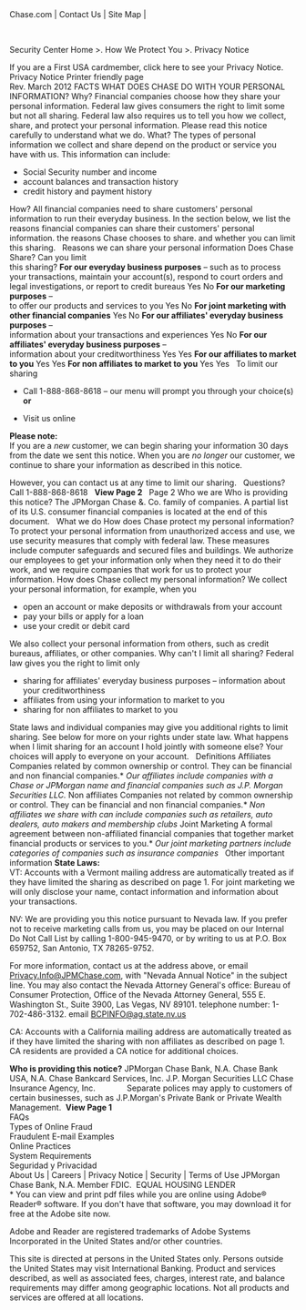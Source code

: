  

Chase.com | Contact Us | Site Map |  

 

Security Center Home >. How We Protect You >. Privacy Notice

If you are a First USA cardmember, click here to see your Privacy Notice.  
Privacy Notice Printer friendly page  
Rev. March 2012 FACTS WHAT DOES CHASE DO WITH YOUR PERSONAL INFORMATION? Why? Financial companies choose how they share your personal information. Federal law gives consumers the right to limit some but not all sharing. Federal law also requires us to tell you how we collect, share, and protect your personal information. Please read this notice carefully to understand what we do. What? The types of personal information we collect and share depend on the product or service you have with us. This information can include:

*   Social Security number and income
*   account balances and transaction history
*   credit history and payment history

How? All financial companies need to share customers' personal information to run their everyday business. In the section below, we list the reasons financial companies can share their customers' personal information. the reasons Chase chooses to share. and whether you can limit this sharing.   Reasons we can share your personal information Does Chase Share? Can you limit  
this sharing? **For our everyday business purposes** – such as to process your transactions, maintain your account(s), respond to court orders and legal investigations, or report to credit bureaus Yes No **For our marketing purposes** –  
to offer our products and services to you Yes No **For joint marketing with other financial companies** Yes No **For our affiliates' everyday business purposes** –  
information about your transactions and experiences Yes No **For our affiliates' everyday business purposes** –  
information about your creditworthiness Yes Yes **For our affiliates to market to you** Yes Yes **For non affiliates to market to you** Yes Yes   To limit our sharing

*   Call 1-888-868-8618 – our menu will prompt you through your choice(s) **or**  
    
*   Visit us online

**Please note:**  
If you are a _new_ customer, we can begin sharing your information 30 days from the date we sent this notice. When you are _no longer_ our customer, we continue to share your information as described in this notice.  
  
However, you can contact us at any time to limit our sharing.   Questions? Call 1-888-868-8618   **View Page 2**   Page 2 Who we are Who is providing this notice? The JPMorgan Chase &. Co. family of companies. A partial list of its U.S. consumer financial companies is located at the end of this document.   What we do How does Chase protect my personal information? To protect your personal information from unauthorized access and use, we use security measures that comply with federal law. These measures include computer safeguards and secured files and buildings. We authorize our employees to get your information only when they need it to do their work, and we require companies that work for us to protect your information. How does Chase collect my personal information? We collect your personal information, for example, when you

*   open an account or make deposits or withdrawals from your account
*   pay your bills or apply for a loan
*   use your credit or debit card

We also collect your personal information from others, such as credit bureaus, affiliates, or other companies. Why can't I limit all sharing? Federal law gives you the right to limit only

*   sharing for affiliates' everyday business purposes – information about your creditworthiness
*   affiliates from using your information to market to you
*   sharing for non affiliates to market to you

State laws and individual companies may give you additional rights to limit sharing. See below for more on your rights under state law. What happens when I limit sharing for an account I hold jointly with someone else? Your choices will apply to everyone on your account.   Definitions Affiliates Companies related by common ownership or control. They can be financial and non financial companies.*   _Our affiliates include companies with a Chase or JPMorgan name and financial companies such as J.P. Morgan Securities LLC._
Non affiliates Companies not related by common ownership or control. They can be financial and non financial companies.*   _Non affiliates we share with can include companies such as retailers, auto dealers, auto makers and membership clubs_
Joint Marketing A formal agreement between non-affiliated financial companies that together market financial products or services to you.*   _Our joint marketing partners include categories of companies such as insurance companies_
  Other important information **State Laws:**  
VT: Accounts with a Vermont mailing address are automatically treated as if they have limited the sharing as described on page 1. For joint marketing we will only disclose your name, contact information and information about your transactions.  
  
NV: We are providing you this notice pursuant to Nevada law. If you prefer not to receive marketing calls from us, you may be placed on our Internal Do Not Call List by calling 1-800-945-9470, or by writing to us at P.O. Box 659752, San Antonio, TX 78265-9752.  
  
For more information, contact us at the address above, or email Privacy.Info@JPMChase.com, with "Nevada Annual Notice" in the subject line. You may also contact the Nevada Attorney General's office: Bureau of Consumer Protection, Office of the Nevada Attorney General, 555 E. Washington St., Suite 3900, Las Vegas, NV 89101. telephone number: 1-702-486-3132. email BCPINFO@ag.state.nv.us  
  
CA: Accounts with a California mailing address are automatically treated as if they have limited the sharing with non affiliates as described on page 1. CA residents are provided a CA notice for additional choices.  
  
**Who is providing this notice?** JPMorgan Chase Bank, N.A. Chase Bank USA, N.A. Chase Bankcard Services, Inc. J.P. Morgan Securities LLC Chase Insurance Agency, Inc.              Separate polices may apply to customers of certain businesses, such as J.P.Morgan's Private Bank or Private Wealth Management.  **View Page 1**  
FAQs  
Types of Online Fraud  
Fraudulent E-mail Examples  
Online Practices  
System Requirements  
Seguridad y Privacidad  
About Us | Careers | Privacy Notice | Security | Terms of Use JPMorgan Chase Bank, N.A. Member FDIC.  EQUAL HOUSING LENDER  
\* You can view and print pdf files while you are online using Adobe® Reader® software. If you don't have that software, you may download it for free at the Adobe site now.  
  
Adobe and Reader are registered trademarks of Adobe Systems Incorporated in the United States and/or other countries.  
  
This site is directed at persons in the United States only. Persons outside the United States may visit International Banking. Product and services described, as well as associated fees, charges, interest rate, and balance requirements may differ among geographic locations. Not all products and services are offered at all locations.